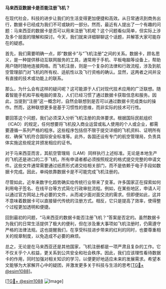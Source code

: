 **马来西亚数据卡是否能注册飞机？**

在现代社会，科技的进步让我们的生活变得更加便捷和高效。从日常通讯到商务出行，数据卡已经成为我们不可或缺的一部分。然而，最近有人提出了一个有趣的问题：马来西亚的数据卡是否可以用来注册飞机呢？这个问题看似简单，但实际上涉及多个层面的理解和探讨。今天，我们就来详细聊聊这个话题，并解答大家可能存在的疑惑。

首先，我们需要明确一点，即“数据卡”与“飞机注册”之间的关系。数据卡，顾名思义，是一种提供移动互联网服务的工具，通常用于手机、平板电脑等设备上，帮助用户随时随地连接网络。而飞机注册，则是一个复杂的法律和行政流程，涉及到航空管理部门对飞机的所有权、适航性以及飞行资格的确认。显然，这两者之间并没有直接的技术或功能上的联系。

那么，为什么会有这样的疑问呢？这可能源于人们对现代技术应用的广泛联想。随着智能手机和平板电脑的普及，人们已经习惯了通过数据卡获取信息和服务。因此，当提到“注册”这一概念时，自然会联想到是否可以通过数据卡完成类似的操作。然而，这种联想更多是基于习惯性的思维，而非实际的技术可行性。

要回答这个问题，我们必须深入分析飞机注册的具体要求。根据国际民航组织（ICAO）的规定，任何想要将飞机投入商业运营或私人使用的个人或企业，都需要遵循一系列严格的程序。这些程序包括但不限于提交详细的飞机资料、证明所有权、确保飞机符合国际安全标准等。此外，各国还设有专门的航空管理局，负责具体实施这些规定并颁发相应的证书。

对于马来西亚而言，其航空管理局（LAM）同样执行上述标准。无论是本地生产的飞机还是进口的二手飞机，所有申请者都必须按照规定的格式提交完整的申请文件。这些文件通常需要通过纸质形式递交给相关部门，而不是依赖于电子手段如数据卡完成。因此，单纯依靠数据卡是不可能完成飞机注册的。

尽管如此，近年来数字化趋势确实给传统行业带来了变革。许多国家正在探索如何利用电子签名、在线平台等方式简化行政审批流程。例如，在某些地区，申请人可以通过官方网站上传必要的文件，从而减少面对面交流的需求。但即便如此，这并不意味着数据卡可以直接替代传统的注册方式。相反，它只是提高了效率，使得整个过程更加透明和便捷。

回到最初的问题，“马来西亚的数据卡能否注册飞机？”答案是否定的。虽然数据卡为我们的日常生活提供了极大的便利，但在涉及重大事项如飞机注册时，仍需遵守严格的法律法规。这也提醒我们，在享受科技进步带来的红利的同时，也要尊重相关的规章制度，以免造成不必要的麻烦。

总之，无论是在马来西亚还是其他国家，飞机注册都是一项严肃且复杂的工作。它不仅关乎个人权益，更关系到公共安全和社会秩序。因此，我们应该理性看待数据卡的作用，同时加强对相关知识的学习，以便更好地适应未来的发展需求。希望本文能够为大家解开心中的疑团，并激发更多关于科技与生活的思考[[TG💪+ @esim1088](https://t.me/s/esim1088)]。

[[TG💪+ @esim1088](https://t.me/s/esim1088) ![Image](https://i.postimg.cc/4NQfJmqS/Snipaste-2025-05-13-00-14-12.png)]